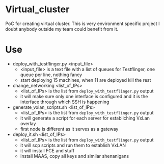 # Virtual_cluster

PoC for creating virtual cluster. This is very environment specific project I doubt anybody outside my team could benefit from it.

# Use

- deploy_with_testflinger.py <input_file>
  - <input_file> is a text file with a list of queues for Testflinger, one queue per line, nothing fancy
  - start deploying 15 machines, when 11 are deployed kill the rest
- change_networking <list_of_IPs>
  - <list_of_IPs> is the list from `deploy_with_testflinger.py` output
  - it will make sure only one interface is configured and it is the interface through which SSH is happening
- generate_vxlan_scripts.sh <list_of_IPs>
  - <list_of_IPs> is the list from `deploy_with_testflinger.py` output
  - it will generate a script for each server for establiching VxLan overlay
  - first node is different as it serves as a gateway
- deploy_it.sh <list_of_IPs>
  - <list_of_IPs> is the list from `deploy_with_testflinger.py` output
  - it will scp scripts and run them to establish VxLAN
  - it will install FCE and stuff
  - install MAAS, copy all keys and similar shenanigans
